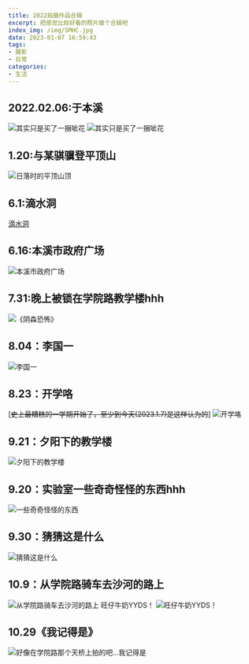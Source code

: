```yaml
---
title: 2022拍摄作品合辑
excerpt: 把感觉比较好看的照片做个合辑吧
index_img: /img/SMHC.jpg
date: 2023-01-07 16:59:43
tags:
- 摄影
- 日常
categories: 
- 生活
---
```


## 2022.02.06:于本溪
![其实只是买了一捆呲花](IMG_20220206_203855.jpg.jpg)
![其实只是买了一捆呲花](IMG_20220206_203858.jpg.jpg)
## 1.20:与某骐骥登平顶山
![日落时的平顶山顶](IMG_20220120_164746.jpg.jpg)
## 6.1:滴水洞
[滴水洞](http://triority.cn/2022/06/01/dishuidong/)
## 6.16:本溪市政府广场
![本溪市政府广场](IMG_20220616_172100.jpg)
## 7.31:晚上被锁在学院路教学楼hhh
![《阴森恐怖》](IMG_20220731_003126.jpg)
## 8.04：李国一
![李国一](IMG_20220804_223515.jpg)
## 8.23：开学咯
[~~史上最糟糕的一学期开始了，至少到今天(2023.1.7)是这样认为的~~]
![开学咯](IMG_20220823_070447.jpg)
## 9.21：夕阳下的教学楼
![夕阳下的教学楼](IMG_20220921_030949.jpg)
## 9.20：实验室一些奇奇怪怪的东西hhh
![一些奇奇怪怪的东西](IMG_20220920_211344.jpg)
## 9.30：猜猜这是什么
![猜猜这是什么](IMG_20220930_002457.jpg)
## 10.9：从学院路骑车去沙河的路上
![从学院路骑车去沙河的路上](IMG_20221009_174857.jpg)
旺仔牛奶YYDS！
![旺仔牛奶YYDS！](IMG_20221009_155945.jpg)
## 10.29《我记得是》
![好像在学院路那个天桥上拍的吧...我记得是](IMG_20221029_140035.jpg)
